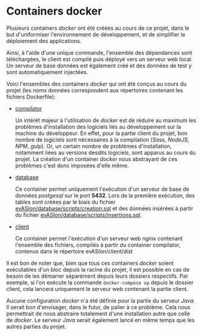 # Containers docker

Plusieurs containers _docker_ ont été créées au cours de ce projet, dans le but d'uniformiser l'environnement de développement, et de simplifier le déploiement des applications.

Ainsi, à l'aide d'une unique commande, l'ensemble des dépendances sont téléchargées, le client est compilé puis déployé vers un serveur web local. Un serveur de base données est également créé et des données de test y sont automatiquement injectées.

Voici l'ensembles des containers _docker_ qui ont été conçus au cours du projet (les noms données correspondent aux répertoires contenant les fichiers Dockerfile):

* [compilator](https://github.com/ASIJmEnnuie/evASIon/tree/master/compilator)

  Un intérêt majeur à l'utilisation de _docker_ est de réduire au maximum les problèmes d'installation des logiciels liés au développement sur la machine du développeur. En effet, pour la partie client du projet, bon nombre de logiciels sont nécessaires à la compilation (_Sass_, _NodeJS_, _NPM_, _gulp_).
  Or, un certain nombre de problèmes d'installation, notamment liées au versions desdits logiciels, sont apparus au cours du projet. La création d'un container _docker_ nous abstrayant de ces problèmes c'est donc imposées d'elle même.


* [database](https://github.com/ASIJmEnnuie/evASIon/tree/master/database)

  Ce container permet uniquement l'exécution d'un serveur de base de données _postgesql_ sur le port __5432__. Lors de la première exécution, des tables sont créées par le biais du fichier [evASIon/database/scripts/creation.sql](https://github.com/ASIJmEnnuie/evASIon/blob/master/database/scripts/creation.sql) et des données insérées à partir du fichier [evASIon/database/scripts/insertions.sql](https://github.com/ASIJmEnnuie/evASIon/blob/master/database/scripts/insertions.sql).


* [client](https://github.com/ASIJmEnnuie/evASIon/tree/master/client)

  Ce container permet l'exécution d'un serveur web _nginx_ contenant l'ensemble des fichiers, compilés à partir du container compilator, contenus dans le répertoire evASIon/client/dist

Il est bon de noter que, bien que tous ces containers _docker_ soient exécutables d'un bloc depuis la racine du projet, il est possible en cas de besoin de les démarrer séparément depuis leurs dossiers respectifs. Par exemple, si l'on exécute la commande `docker-compose up` depuis le dossier client, cela lancera uniquement le serveur web contenant la partie client.

Aucune configuration _docker_ n'a été définie pour la partie du serveur _Java_. Il serait bon d'envisager, dans le futur, de palier à ce problème. Cela nous permettrait de nous abstraire totalement d'une installation autre que celle de _docker_. Le serveur _Java_ serait également lancé en même temps que les autres parties du projet.
